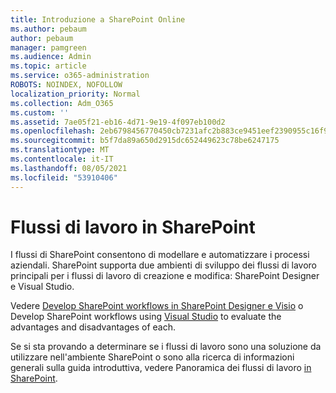 ```yaml
---
title: Introduzione a SharePoint Online
ms.author: pebaum
author: pebaum
manager: pamgreen
ms.audience: Admin
ms.topic: article
ms.service: o365-administration
ROBOTS: NOINDEX, NOFOLLOW
localization_priority: Normal
ms.collection: Adm_O365
ms.custom: ''
ms.assetid: 7ae05f21-eb16-4d71-9e19-4f097eb100d2
ms.openlocfilehash: 2eb6798456770450cb7231afc2b883ce9451eef2390955c16f9125014b41c489
ms.sourcegitcommit: b5f7da89a650d2915dc652449623c78be6247175
ms.translationtype: MT
ms.contentlocale: it-IT
ms.lasthandoff: 08/05/2021
ms.locfileid: "53910406"
---
```

# <a name="workflows-in-sharepoint"></a>Flussi di lavoro in SharePoint

I flussi di SharePoint consentono di modellare e automatizzare i processi aziendali. SharePoint supporta due ambienti di sviluppo dei flussi di lavoro principali per i flussi di lavoro di creazione e modifica: SharePoint Designer e Visual Studio. 

Vedere [Develop SharePoint workflows in SharePoint Designer e Visio](https://docs.microsoft.com/sharepoint/dev/general-development/develop-sharepoint-workflows-using-visual-studio) o Develop SharePoint workflows using [Visual Studio](https://docs.microsoft.com/sharepoint/dev/general-development/develop-sharepoint-workflows-using-visual-studio) to evaluate the advantages and disadvantages of each. 

Se si sta provando a determinare se i flussi di lavoro sono una soluzione da utilizzare nell'ambiente SharePoint o sono alla ricerca di informazioni generali sulla guida introduttiva, vedere Panoramica dei flussi di lavoro [in SharePoint](https://docs.microsoft.com/sharepoint/dev/general-development/get-started-with-workflows-in-sharepoint#overview-of-workflows-in-sharepoint).